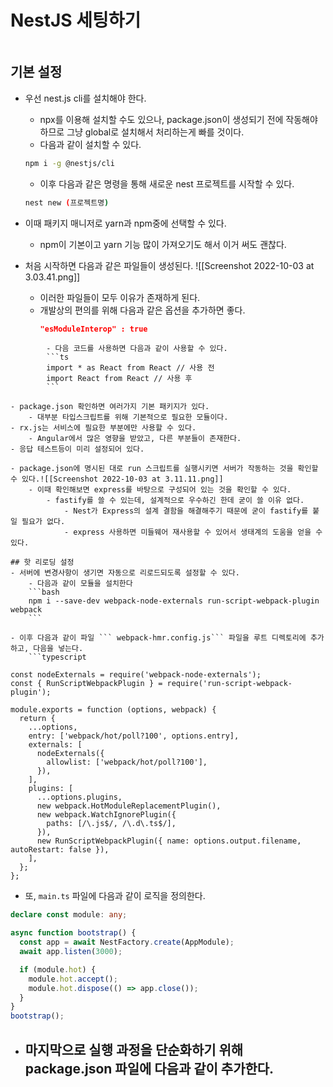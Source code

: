 # NestJS 세팅하기
```toc
```
## 기본 설정
- 우선 nest.js cli를 설치해야 한다.
	- npx를 이용해 설치할 수도 있으나, package.json이 생성되기 전에 작동해야 하므로 그냥 global로 설치해서 처리하는게 빠를 것이다.
	- 다음과 같이 설치할 수 있다.
	```bash
	npm i -g @nestjs/cli
	```
	- 이후 다음과 같은 명령을 통해 새로운 nest 프로젝트를 시작할 수 있다.
	```bash
	nest new (프로젝트명)
	```

- 이때 패키지 매니저로 yarn과 npm중에 선택할 수 있다.
	- npm이 기본이고 yarn 기능 많이 가져오기도 해서 이거 써도 괜찮다.
- 처음 시작하면 다음과 같은 파일들이 생성된다. ![[Screenshot 2022-10-03 at 3.03.41.png]]
	- 이러한 파일들이 모두 이유가 존재하게 된다.
	- 개발상의 편의를 위해 다음과 같은 옵션을 추가하면 좋다.
		```json
		"esModuleInterop" : true
```
		- 다음 코드를 사용하면 다음과 같이 사용할 수 있다.
		```ts
		import * as React from React // 사용 전
		import React from React // 사용 후
		```

- package.json 확인하면 여러가지 기본 패키지가 있다.
	- 대부분 타입스크립트를 위해 기본적으로 필요한 모듈이다.
- rx.js는 서비스에 필요한 부분에만 사용할 수 있다.
	- Angular에서 많은 영향을 받았고, 다른 부분들이 존재한다.
- 응답 테스트등이 미리 설정되어 있다.

- package.json에 명시된 대로 run 스크립트를 실행시키면 서버가 작동하는 것을 확인할 수 있다.![[Screenshot 2022-10-03 at 3.11.11.png]]
	- 이때 확인해보면 express를 바탕으로 구성되어 있는 것을 확인할 수 있다.
		- fastify를 쓸 수 있는데, 설계적으로 우수하긴 한데 굳이 쓸 이유 없다.
			- Nest가 Express의 설계 결함을 해결해주기 때문에 굳이 fastify를 붙일 필요가 없다.
			- express 사용하면 미들웨어 재사용할 수 있어서 생태계의 도움을 얻을 수 있다.

## 핫 리로딩 설정
- 서버에 변경사항이 생기면 자동으로 리로드되도록 설정할 수 있다.
	- 다음과 같이 모듈을 설치한다
	```bash
	npm i --save-dev webpack-node-externals run-script-webpack-plugin webpack
	```

- 이후 다음과 같이 파일 ``` webpack-hmr.config.js``` 파일을 루트 디렉토리에 추가하고, 다음을 넣는다.
	```typescript

const nodeExternals = require('webpack-node-externals');
const { RunScriptWebpackPlugin } = require('run-script-webpack-plugin');

module.exports = function (options, webpack) {
  return {
    ...options,
    entry: ['webpack/hot/poll?100', options.entry],
    externals: [
      nodeExternals({
        allowlist: ['webpack/hot/poll?100'],
      }),
    ],
    plugins: [
      ...options.plugins,
      new webpack.HotModuleReplacementPlugin(),
      new webpack.WatchIgnorePlugin({
        paths: [/\.js$/, /\.d\.ts$/],
      }),
      new RunScriptWebpackPlugin({ name: options.output.filename, autoRestart: false }),
    ],
  };
};
```
- 또, ```main.ts``` 파일에 다음과 같이 로직을 정의한다.
```typescript
declare const module: any;

async function bootstrap() {
  const app = await NestFactory.create(AppModule);
  await app.listen(3000);

  if (module.hot) {
    module.hot.accept();
    module.hot.dispose(() => app.close());
  }
}
bootstrap();
```
- 마지막으로 실행 과정을 단순화하기 위해 package.json 파일에 다음과 같이 추가한다.
	- 